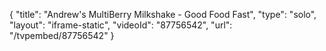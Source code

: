 {
    "title": "Andrew's MultiBerry Milkshake - Good Food Fast",
    "type": "solo",
    "layout": "iframe-static",
    "videoId": "87756542",
    "url": "\/tvpembed\/87756542"
}